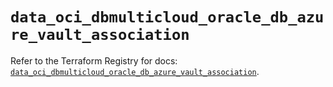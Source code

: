 # `data_oci_dbmulticloud_oracle_db_azure_vault_association`

Refer to the Terraform Registry for docs: [`data_oci_dbmulticloud_oracle_db_azure_vault_association`](https://registry.terraform.io/providers/hashicorp/oci/7.19.0/docs/data-sources/dbmulticloud_oracle_db_azure_vault_association).
